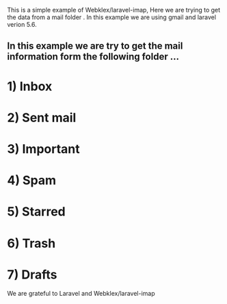 
This is a simple example of  Webklex/laravel-imap,  Here we are trying to get the data from a mail folder . In this example we are using gmail and laravel verion 5.6.

## In this example we are try to get the mail information form the following folder ...

 # 1) Inbox
 # 2) Sent mail
 # 3) Important
 # 4) Spam
 # 5) Starred
 # 6) Trash
 # 7) Drafts

 We are grateful to Laravel and Webklex/laravel-imap
